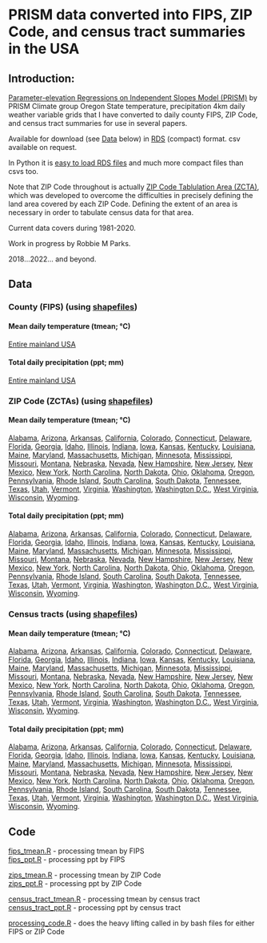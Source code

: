 # PRISM data converted into FIPS, ZIP Code, and census tract summaries in the USA

## Introduction:
[Parameter-elevation Regressions on Independent Slopes Model (PRISM)](https://prism.oregonstate.edu/recent/) by PRISM Climate group Oregon State temperature, precipitation 4km daily weather variable grids that I have converted to daily county FIPS, ZIP Code, and census tract summaries for use in several papers.

Available for download (see [Data](#Data) below) in [RDS](https://www.r-bloggers.com/2016/12/remember-to-use-the-rds-format/) (compact) format. csv available on request.

In Python it is [easy to load RDS files](https://stackoverflow.com/questions/40996175/loading-a-rds-file-in-pandas) and much more compact files than csvs too.

Note that ZIP Code throughout is actually [ZIP Code Tablulation Area (ZCTA)](https://en.wikipedia.org/wiki/ZIP_Code_Tabulation_Area), which was developed to overcome the difficulties in precisely defining the land area covered by each ZIP Code. Defining the extent of an area is necessary in order to tabulate census data for that area.

Current data covers during 1981-2020.

Work in progress by Robbie M Parks.

2018...2022... and beyond.

## Data

### County (FIPS) (using [shapefiles](https://www.census.gov/geographies/mapping-files/2015/geo/carto-boundary-file.html))

#### Mean daily temperature (tmean; °C) 

[Entire mainland USA](output/fips/tmean)

#### Total daily precipitation (ppt; mm)

[Entire mainland USA](output/fips/ppt) 

### ZIP Code (ZCTAs) (using [shapefiles](https://www2.census.gov/geo/tiger/TIGER2010/ZCTA5/2010/?C=D;O=A))

#### Mean daily temperature (tmean; °C) 

[Alabama](output/zip/01/tmean),
[Arizona](output/zip/04/tmean),
[Arkansas](output/zip/05/tmean),
[California](output/zip/06/tmean),
[Colorado](output/zip/08/tmean),
[Connecticut](output/zip/09/tmean),
[Delaware](output/zip/10/tmean),
[Florida](output/zip/12/tmean),
[Georgia](output/zip/13/tmean),
[Idaho](output/zip/16/tmean),
[Illinois](output/zip/17/tmean),
[Indiana](output/zip/18/tmean),
[Iowa](output/zip/19/tmean),
[Kansas](output/zip/20/tmean),
[Kentucky](output/zip/21/tmean),
[Louisiana](output/zip/22/tmean),
[Maine](output/zip/23/tmean),
[Maryland](output/zip/24/tmean),
[Massachusetts](output/zip/25/tmean),
[Michigan](output/zip/26/tmean),
[Minnesota](output/zip/27/tmean),
[Mississippi](output/zip/28/tmean),
[Missouri](output/zip/29/tmean),
[Montana](output/zip/30/tmean),
[Nebraska](output/zip/31/tmean),
[Nevada](output/zip/32/tmean),
[New Hampshire](output/zip/33/tmean),
[New Jersey](output/zip/34/tmean),
[New Mexico](output/zip/35/tmean),
[New York](output/zip/36/tmean),
[North Carolina](output/zip/37/tmean),
[North Dakota](output/zip/38/tmean),
[Ohio](output/zip/39/tmean),
[Oklahoma](output/zip/40/tmean),
[Oregon](output/zip/41/tmean),
[Pennsylvania](output/zip/42/tmean),
[Rhode Island](output/zip/44/tmean),
[South Carolina](output/zip/45/tmean),
[South Dakota](output/zip/46/tmean),
[Tennessee](output/zip/47/tmean),
[Texas](output/zip/48/tmean),
[Utah](output/zip/49/tmean),
[Vermont](output/zip/50/tmean),
[Virginia](output/zip/51/tmean),
[Washington](output/zip/53/tmean),
[Washington D.C.](output/zip/11/tmean),
[West Virginia](output/zip/54/tmean),
[Wisconsin](output/zip/55/tmean),
[Wyoming](output/zip/56/tmean).

#### Total daily precipitation (ppt; mm)

[Alabama](output/zip/01/ppt),
[Arizona](output/zip/04/ppt),
[Arkansas](output/zip/05/ppt),
[California](output/zip/06/ppt),
[Colorado](output/zip/08/ppt),
[Connecticut](output/zip/09/ppt),
[Delaware](output/zip/10/ppt),
[Florida](output/zip/12/ppt),
[Georgia](output/zip/13/ppt),
[Idaho](output/zip/16/ppt),
[Illinois](output/zip/17/ppt),
[Indiana](output/zip/18/ppt),
[Iowa](output/zip/19/ppt),
[Kansas](output/zip/20/ppt),
[Kentucky](output/zip/21/ppt),
[Louisiana](output/zip/22/ppt),
[Maine](output/zip/23/ppt),
[Maryland](output/zip/24/ppt),
[Massachusetts](output/zip/25/ppt),
[Michigan](output/zip/26/ppt),
[Minnesota](output/zip/27/ppt),
[Mississippi](output/zip/28/ppt),
[Missouri](output/zip/29/ppt),
[Montana](output/zip/30/ppt),
[Nebraska](output/zip/31/ppt),
[Nevada](output/zip/32/ppt),
[New Hampshire](output/zip/33/ppt),
[New Jersey](output/zip/34/ppt),
[New Mexico](output/zip/35/ppt),
[New York](output/zip/36/ppt),
[North Carolina](output/zip/37/ppt),
[North Dakota](output/zip/38/ppt),
[Ohio](output/zip/39/ppt),
[Oklahoma](output/zip/40/ppt),
[Oregon](output/zip/41/ppt),
[Pennsylvania](output/zip/42/ppt),
[Rhode Island](output/zip/44/ppt),
[South Carolina](output/zip/45/ppt),
[South Dakota](output/zip/46/ppt),
[Tennessee](output/zip/47/ppt),
[Texas](output/zip/48/ppt),
[Utah](output/zip/49/ppt),
[Vermont](output/zip/50/ppt),
[Virginia](output/zip/51/ppt),
[Washington](output/zip/53/ppt),
[Washington D.C.](output/zip/11/ppt),
[West Virginia](output/zip/54/ppt),
[Wisconsin](output/zip/55/ppt),
[Wyoming](output/zip/56/ppt).

### Census tracts (using [shapefiles](https://www.census.gov/cgi-bin/geo/shapefiles/index.php?year=2021&layergroup=Census+Tracts))

#### Mean daily temperature (tmean; °C) 

[Alabama](output/ct/01/tmean),
[Arizona](output/ct/04/tmean),
[Arkansas](output/ct/05/tmean),
[California](output/ct/06/tmean),
[Colorado](output/ct/08/tmean),
[Connecticut](output/ct/09/tmean),
[Delaware](output/ct/10/tmean),
[Florida](output/ct/12/tmean),
[Georgia](output/ct/13/tmean),
[Idaho](output/ct/16/tmean),
[Illinois](output/ct/17/tmean),
[Indiana](output/ct/18/tmean),
[Iowa](output/ct/19/tmean),
[Kansas](output/ct/20/tmean),
[Kentucky](output/ct/21/tmean),
[Louisiana](output/ct/22/tmean),
[Maine](output/ct/23/tmean),
[Maryland](output/ct/24/tmean),
[Massachusetts](output/ct/25/tmean),
[Michigan](output/ct/26/tmean),
[Minnesota](output/ct/27/tmean),
[Mississippi](output/ct/28/tmean),
[Missouri](output/ct/29/tmean),
[Montana](output/ct/30/tmean),
[Nebraska](output/ct/31/tmean),
[Nevada](output/ct/32/tmean),
[New Hampshire](output/ct/33/tmean),
[New Jersey](output/ct/34/tmean),
[New Mexico](output/ct/35/tmean),
[New York](output/ct/36/tmean),
[North Carolina](output/ct/37/tmean),
[North Dakota](output/ct/38/tmean),
[Ohio](output/ct/39/tmean),
[Oklahoma](output/ct/40/tmean),
[Oregon](output/ct/41/tmean),
[Pennsylvania](output/ct/42/tmean),
[Rhode Island](output/ct/44/tmean),
[South Carolina](output/ct/45/tmean),
[South Dakota](output/ct/46/tmean),
[Tennessee](output/ct/47/tmean),
[Texas](output/ct/48/tmean),
[Utah](output/ct/49/tmean),
[Vermont](output/ct/50/tmean),
[Virginia](output/ct/51/tmean),
[Washington](output/ct/53/tmean),
[Washington D.C.](output/ct/11/tmean),
[West Virginia](output/ct/54/tmean),
[Wisconsin](output/ct/55/tmean),
[Wyoming](output/ct/56/tmean).

#### Total daily precipitation (ppt; mm)

[Alabama](output/ct/01/ppt),
[Arizona](output/ct/04/ppt),
[Arkansas](output/ct/05/ppt),
[California](output/ct/06/ppt),
[Colorado](output/ct/08/ppt),
[Connecticut](output/ct/09/ppt),
[Delaware](output/ct/10/ppt),
[Florida](output/ct/12/ppt),
[Georgia](output/ct/13/ppt),
[Idaho](output/ct/16/ppt),
[Illinois](output/ct/17/ppt),
[Indiana](output/ct/18/ppt),
[Iowa](output/ct/19/ppt),
[Kansas](output/ct/20/ppt),
[Kentucky](output/ct/21/ppt),
[Louisiana](output/ct/22/ppt),
[Maine](output/ct/23/ppt),
[Maryland](output/ct/24/ppt),
[Massachusetts](output/ct/25/ppt),
[Michigan](output/ct/26/ppt),
[Minnesota](output/ct/27/ppt),
[Mississippi](output/ct/28/ppt),
[Missouri](output/ct/29/ppt),
[Montana](output/ct/30/ppt),
[Nebraska](output/ct/31/ppt),
[Nevada](output/ct/32/ppt),
[New Hampshire](output/ct/33/ppt),
[New Jersey](output/ct/34/ppt),
[New Mexico](output/ct/35/ppt),
[New York](output/ct/36/ppt),
[North Carolina](output/ct/37/ppt),
[North Dakota](output/ct/38/ppt),
[Ohio](output/ct/39/ppt),
[Oklahoma](output/ct/40/ppt),
[Oregon](output/ct/41/ppt),
[Pennsylvania](output/ct/42/ppt),
[Rhode Island](output/ct/44/ppt),
[South Carolina](output/ct/45/ppt),
[South Dakota](output/ct/46/ppt),
[Tennessee](output/ct/47/ppt),
[Texas](output/ct/48/ppt),
[Utah](output/ct/49/ppt),
[Vermont](output/ct/50/ppt),
[Virginia](output/ct/51/ppt),
[Washington](output/ct/53/ppt),
[Washington D.C.](output/ct/11/ppt),
[West Virginia](output/ct/54/ppt),
[Wisconsin](output/ct/55/ppt),
[Wyoming](output/ct/56/ppt).

## Code

[fips_tmean.R](prog/02_grid_county_intersection/fips_tmean.R) - processing tmean by FIPS\
[fips_ppt.R](prog/02_grid_county_intersection/fips_ppt.R) - processing ppt by FIPS

[zips_tmean.R](prog/02_grid_county_intersection/zips_tmean.R) - processing tmean by ZIP Code\
[zips_ppt.R](prog/02_grid_county_intersection/zips_ppt.R) - processing ppt by ZIP Code

[census_tract_tmean.R](prog/02_grid_county_intersection/census_tract_tmean.R) - processing tmean by census tract\
[census_tract_ppt.R](prog/02_grid_county_intersection/census_tract_ppt.R) - processing ppt by census tract

[processing_code.R](prog/02_grid_county_intersection/processing_code.R) - does the heavy lifting called in by bash files for either FIPS or ZIP Code
